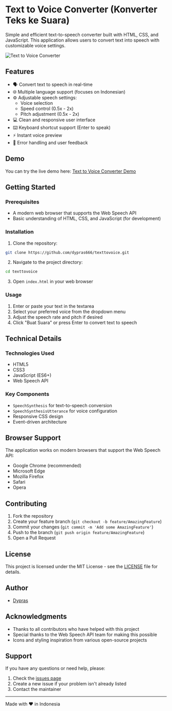 # Text to Voice Converter (Konverter Teks ke Suara)

Simple and efficient text-to-speech converter built with HTML, CSS, and JavaScript. This application allows users to convert text into speech with customizable voice settings.

![Text to Voice Converter](https://raw.githubusercontent.com/dypras666/texttovoice/main/screenshot.png)

## Features

- 🗣️ Convert text to speech in real-time
- 🌐 Multiple language support (focuses on Indonesian)
- ⚙️ Adjustable speech settings:
  - Voice selection
  - Speed control (0.5x - 2x)
  - Pitch adjustment (0.5x - 2x)
- 💻 Clean and responsive user interface
- ⌨️ Keyboard shortcut support (Enter to speak)
- ⚡ Instant voice preview
- 🎯 Error handling and user feedback

## Demo

You can try the live demo here: [Text to Voice Converter Demo](https://dypras666.github.io/texttovoice)

## Getting Started

### Prerequisites

- A modern web browser that supports the Web Speech API
- Basic understanding of HTML, CSS, and JavaScript (for development)

### Installation

1. Clone the repository:
```bash
git clone https://github.com/dypras666/texttovoice.git
```

2. Navigate to the project directory:
```bash
cd texttovoice
```

3. Open `index.html` in your web browser

### Usage

1. Enter or paste your text in the textarea
2. Select your preferred voice from the dropdown menu
3. Adjust the speech rate and pitch if desired
4. Click "Buat Suara" or press Enter to convert text to speech

## Technical Details

### Technologies Used

- HTML5
- CSS3
- JavaScript (ES6+)
- Web Speech API

### Key Components

- `SpeechSynthesis` for text-to-speech conversion
- `SpeechSynthesisUtterance` for voice configuration
- Responsive CSS design
- Event-driven architecture

## Browser Support

The application works on modern browsers that support the Web Speech API:

- Google Chrome (recommended)
- Microsoft Edge
- Mozilla Firefox
- Safari
- Opera

## Contributing

1. Fork the repository
2. Create your feature branch (`git checkout -b feature/AmazingFeature`)
3. Commit your changes (`git commit -m 'Add some AmazingFeature'`)
4. Push to the branch (`git push origin feature/AmazingFeature`)
5. Open a Pull Request

## License

This project is licensed under the MIT License - see the [LICENSE](LICENSE) file for details.

## Author

- [Dypras](https://github.com/dypras666)

## Acknowledgments

- Thanks to all contributors who have helped with this project
- Special thanks to the Web Speech API team for making this possible    
- Icons and styling inspiration from various open-source projects

## Support

If you have any questions or need help, please:

1. Check the [issues page](https://github.com/dypras666/texttovoice/issues)
2. Create a new issue if your problem isn't already listed
3. Contact the maintainer

---

Made with ❤️ in Indonesia